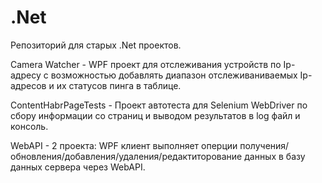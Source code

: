 # .Net
Репозиторий для старых .Net проектов.

Camera Watcher - WPF проект для отслеживания устройств по Ip-адресу с возможностью добавлять диапазон отслеживаниваемых Ip-адресов и их статусов пинга в таблице.

ContentHabrPageTests - Проект автотеста для Selenium WebDriver по сбору информации со страниц и выводом результатов в log файл и консоль.

WebAPI - 2 проекта: WPF клиент выполняет оперции получения/обновления/добавления/удаления/редактиторование данных в базу данных сервера через WebAPI.
